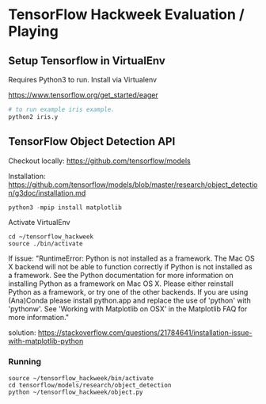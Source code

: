 # TensorFlow Hackweek Evaluation / Playing

## Setup Tensorflow in VirtualEnv
Requires Python3 to run. Install via Virtualenv

https://www.tensorflow.org/get_started/eager

```bash
# to run example iris example. 
python2 iris.y  
```


## TensorFlow Object Detection API

Checkout locally: https://github.com/tensorflow/models

Installation: https://github.com/tensorflow/models/blob/master/research/object_detection/g3doc/installation.md

```python
python3 -mpip install matplotlib
```

Activate VirtualEnv
```
cd ~/tensorflow_hackweek
source ./bin/activate
```

If issue:
"RuntimeError: Python is not installed as a framework. The Mac OS X backend will not be able to function correctly if Python is not installed as a framework. See the Python documentation for more information on installing Python as a framework on Mac OS X. Please either reinstall Python as a framework, or try one of the other backends. If you are using (Ana)Conda please install python.app and replace the use of 'python' with 'pythonw'. See 'Working with Matplotlib on OSX' in the Matplotlib FAQ for more information."

solution: https://stackoverflow.com/questions/21784641/installation-issue-with-matplotlib-python

### Running 
```
source ~/tensorflow_hackweek/bin/activate
cd tensorflow/models/research/object_detection
python ~/tensorflow_hackweek/object.py
```

